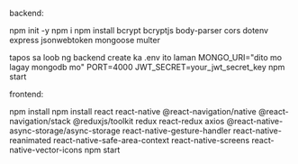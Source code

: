 backend: 

npm init -y 
npm i
npm install bcrypt bcryptjs body-parser cors dotenv express jsonwebtoken mongoose multer

tapos sa loob ng backend create ka .env ito laman
MONGO_URI="dito mo lagay mongodb mo"
PORT=4000
JWT_SECRET=your_jwt_secret_key
npm start

frontend:

npm install
npm install react react-native @react-navigation/native @react-navigation/stack @reduxjs/toolkit redux react-redux axios @react-native-async-storage/async-storage react-native-gesture-handler react-native-reanimated react-native-safe-area-context react-native-screens react-native-vector-icons
npm start
